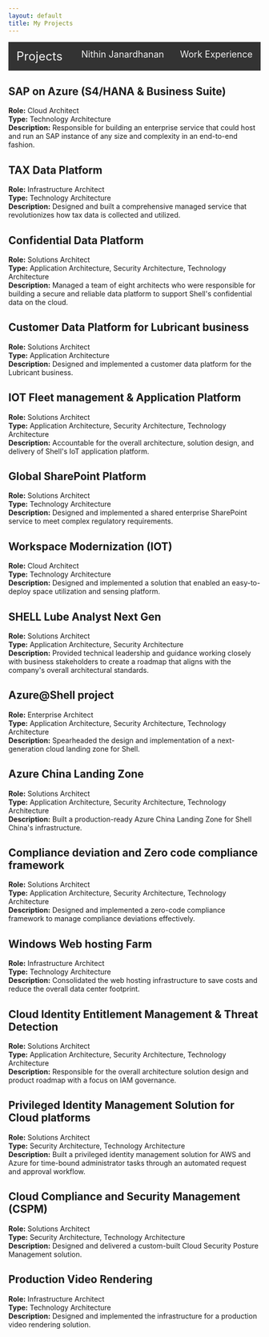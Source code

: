 ```yaml
---
layout: default
title: My Projects
---
```

<div style="overflow: hidden; background-color: #333;">
    <a href="projects.html" style="float: left; display: block; color: #f2f2f2; text-align: center; padding: 14px 16px; text-decoration: none; font-size: 24px;">Projects</a>
    <div style="float: right;">
        <a href="../index.html" style="float: left; display: block; color: #f2f2f2; text-align: center; padding: 14px 16px; text-decoration: none; font-size: 18px;">Nithin Janardhanan</a>
        <a href="experience.html" style="float: left; display: block; color: #f2f2f2; text-align: center; padding: 14px 16px; text-decoration: none; font-size: 18px;">Work Experience</a>
    </div>
</div>

## SAP on Azure (S4/HANA & Business Suite)
**Role:** Cloud Architect  
**Type:** Technology Architecture  
**Description:** Responsible for building an enterprise service that could host and run an SAP instance of any size and complexity in an end-to-end fashion.

## TAX Data Platform
**Role:** Infrastructure Architect  
**Type:** Technology Architecture  
**Description:** Designed and built a comprehensive managed service that revolutionizes how tax data is collected and utilized.

## Confidential Data Platform
**Role:** Solutions Architect  
**Type:** Application Architecture, Security Architecture, Technology Architecture  
**Description:** Managed a team of eight architects who were responsible for building a secure and reliable data platform to support Shell's confidential data on the cloud.

## Customer Data Platform for Lubricant business
**Role:** Solutions Architect  
**Type:** Application Architecture  
**Description:** Designed and implemented a customer data platform for the Lubricant business.

## IOT Fleet management & Application Platform
**Role:** Solutions Architect  
**Type:** Application Architecture, Security Architecture, Technology Architecture  
**Description:** Accountable for the overall architecture, solution design,  and delivery of Shell's IoT application platform.

## Global SharePoint Platform
**Role:** Solutions Architect  
**Type:** Technology Architecture  
**Description:** Designed and implemented a shared enterprise SharePoint service to meet complex regulatory requirements.

## Workspace Modernization (IOT)
**Role:** Cloud Architect  
**Type:** Technology Architecture  
**Description:** Designed and implemented a solution that enabled an easy-to-deploy space utilization and sensing platform.

## SHELL Lube Analyst Next Gen
**Role:** Solutions Architect  
**Type:** Application Architecture, Security Architecture  
**Description:** Provided technical leadership and guidance working closely with business stakeholders to create a roadmap that aligns with the company's overall architectural standards.

## Azure@Shell project
**Role:** Enterprise Architect  
**Type:** Application Architecture, Security Architecture, Technology Architecture  
**Description:** Spearheaded the design and implementation of a next-generation cloud landing zone for Shell.

## Azure China Landing Zone
**Role:** Solutions Architect  
**Type:** Application Architecture, Security Architecture, Technology Architecture  
**Description:** Built a production-ready Azure China Landing Zone for Shell China's infrastructure.

## Compliance deviation and Zero code compliance framework
**Role:** Solutions Architect  
**Type:** Application Architecture, Security Architecture, Technology Architecture  
**Description:** Designed and implemented a zero-code compliance framework to manage compliance deviations effectively.

## Windows Web hosting Farm
**Role:** Infrastructure Architect  
**Type:** Technology Architecture  
**Description:** Consolidated the web hosting infrastructure to save costs and reduce the overall data center footprint.

## Cloud Identity Entitlement Management & Threat Detection
**Role:** Solutions Architect  
**Type:** Application Architecture, Security Architecture, Technology Architecture  
**Description:** Responsible for the overall architecture solution design and product roadmap with a focus on IAM governance.

## Privileged Identity Management Solution for Cloud platforms
**Role:** Solutions Architect  
**Type:** Security Architecture, Technology Architecture  
**Description:** Built a privileged identity management solution for AWS and Azure for time-bound administrator tasks through an automated request and approval workflow.

## Cloud Compliance and Security Management (CSPM)
**Role:** Solutions Architect  
**Type:**  Security Architecture, Technology Architecture  
**Description:** Designed and delivered a custom-built Cloud Security Posture Management solution.

## Production Video Rendering
**Role:** Infrastructure Architect  
**Type:** Technology Architecture  
**Description:** Designed and implemented the infrastructure for a production video rendering solution.
